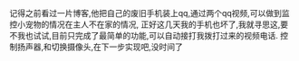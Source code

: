 记得之前看过一片博客,他把自己的废旧手机装上qq,通过两个qq视频,可以做到监控小宠物的情况在主人不在家的情况,
正好这几天我的手机也坏了,我就寻思这,要不我也试试,目前只完成了最简单的功能,可以自动接打我拨打过来的视频电话.
控制扬声器,和切换摄像头,在下一步实现吧,没时间了
